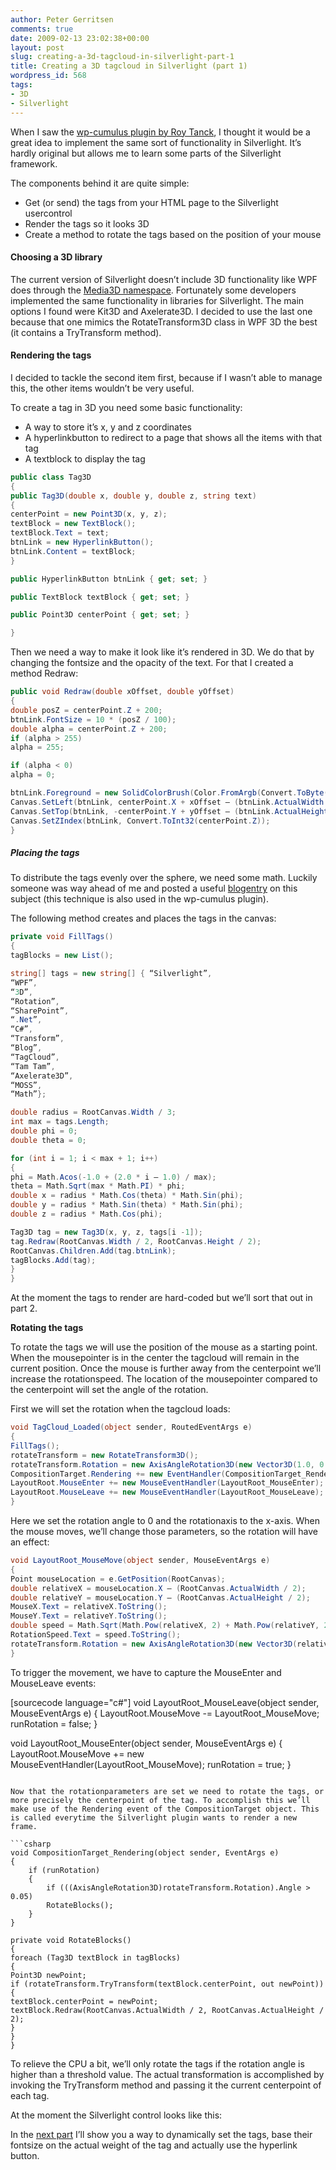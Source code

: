 ```yaml
---
author: Peter Gerritsen
comments: true
date: 2009-02-13 23:02:38+00:00
layout: post
slug: creating-a-3d-tagcloud-in-silverlight-part-1
title: Creating a 3D tagcloud in Silverlight (part 1)
wordpress_id: 568
tags:
- 3D
- Silverlight
---
```


When I saw the [wp-cumulus plugin by Roy Tanck](http://www.roytanck.com/2008/03/15/wp-cumulus-released/), I thought it would be a great idea to implement the same sort of functionality in Silverlight. It’s hardly original but allows me to learn some parts of the Silverlight framework.

The components behind it are quite simple:

  * Get (or send) the tags from your HTML page to the Silverlight usercontrol
  * Render the tags so it looks 3D
  * Create a method to rotate the tags based on the position of your mouse

#### Choosing a 3D library

The current version of Silverlight doesn’t include 3D functionality like WPF does through the [Media3D namespace](http://msdn.microsoft.com/en-us/library/system.windows.media.media3d.aspx). Fortunately some developers implemented the same functionality in libraries for Silverlight. The main options I found were Kit3D and Axelerate3D. I decided to use the last one because that one mimics the RotateTransform3D class in WPF 3D the best (it contains a TryTransform method).

#### Rendering the tags

I decided to tackle the second item first, because if I wasn’t able to manage this, the other items wouldn’t be very useful.

To create a tag in 3D you need some basic functionality:

  * A way to store it’s x, y and z coordinates
  * A hyperlinkbutton to redirect to a page that shows all the items with that tag
  * A textblock to display the tag

```csharp
public class Tag3D
{
public Tag3D(double x, double y, double z, string text)
{
centerPoint = new Point3D(x, y, z);
textBlock = new TextBlock();
textBlock.Text = text;
btnLink = new HyperlinkButton();
btnLink.Content = textBlock;
}

public HyperlinkButton btnLink { get; set; }

public TextBlock textBlock { get; set; }

public Point3D centerPoint { get; set; }

}
```

Then we need a way to make it look like it’s rendered in 3D. We do that by changing the fontsize and the opacity of the text. For that I created a method Redraw:

```csharp
public void Redraw(double xOffset, double yOffset)
{
double posZ = centerPoint.Z + 200;
btnLink.FontSize = 10 * (posZ / 100);
double alpha = centerPoint.Z + 200;
if (alpha > 255)
alpha = 255;

if (alpha < 0)
alpha = 0;

btnLink.Foreground = new SolidColorBrush(Color.FromArgb(Convert.ToByte(alpha), 0, 0, ));
Canvas.SetLeft(btnLink, centerPoint.X + xOffset – (btnLink.ActualWidth / 2));
Canvas.SetTop(btnLink, -centerPoint.Y + yOffset – (btnLink.ActualHeight/ 2));
Canvas.SetZIndex(btnLink, Convert.ToInt32(centerPoint.Z));
}
```

##### Placing the tags


To distribute the tags evenly over the sphere, we need some math. Luckily someone was way ahead of me and posted a useful [blogentry](http://blog.massivecube.com/?p=9.) on this subject (this technique is also used in the wp-cumulus plugin).

The following method creates and places the tags in the canvas:

```csharp
private void FillTags()
{
tagBlocks = new List();

string[] tags = new string[] { “Silverlight”,
“WPF”,
“3D”,
“Rotation”,
“SharePoint”,
“.Net”,
“C#”,
“Transform”,
“Blog”,
“TagCloud”,
“Tam Tam”,
“Axelerate3D”,
“MOSS”,
“Math”};

double radius = RootCanvas.Width / 3;
int max = tags.Length;
double phi = 0;
double theta = 0;

for (int i = 1; i < max + 1; i++)
{
phi = Math.Acos(-1.0 + (2.0 * i – 1.0) / max);
theta = Math.Sqrt(max * Math.PI) * phi;
double x = radius * Math.Cos(theta) * Math.Sin(phi);
double y = radius * Math.Sin(theta) * Math.Sin(phi);
double z = radius * Math.Cos(phi);

Tag3D tag = new Tag3D(x, y, z, tags[i -1]);
tag.Redraw(RootCanvas.Width / 2, RootCanvas.Height / 2);
RootCanvas.Children.Add(tag.btnLink);
tagBlocks.Add(tag);
}
}
```

At the moment the tags to render are hard-coded but we’ll sort that out in part 2.

**Rotating the tags**

To rotate the tags we will use the position of the mouse as a starting point. When the mousepointer is in the center the tagcloud will remain in the current position. Once the mouse is further away from the centerpoint we’ll increase the rotationspeed. The location of the mousepointer compared to the centerpoint will set the angle of the rotation.

First we will set the rotation when the tagcloud loads:

```csharp
void TagCloud_Loaded(object sender, RoutedEventArgs e)
{
FillTags();
rotateTransform = new RotateTransform3D();
rotateTransform.Rotation = new AxisAngleRotation3D(new Vector3D(1.0, 0.0, 0.0), 0);
CompositionTarget.Rendering += new EventHandler(CompositionTarget_Rendering);
LayoutRoot.MouseEnter += new MouseEventHandler(LayoutRoot_MouseEnter);
LayoutRoot.MouseLeave += new MouseEventHandler(LayoutRoot_MouseLeave);
}
```

Here we set the rotation angle to 0 and the rotationaxis to the x-axis. When the mouse moves, we’ll change those parameters, so the rotation will have an effect:

```csharp
void LayoutRoot_MouseMove(object sender, MouseEventArgs e)
{
Point mouseLocation = e.GetPosition(RootCanvas);
double relativeX = mouseLocation.X – (RootCanvas.ActualWidth / 2);
double relativeY = mouseLocation.Y – (RootCanvas.ActualHeight / 2);
MouseX.Text = relativeX.ToString();
MouseY.Text = relativeY.ToString();
double speed = Math.Sqrt(Math.Pow(relativeX, 2) + Math.Pow(relativeY, 2)) / 170;
RotationSpeed.Text = speed.ToString();
rotateTransform.Rotation = new AxisAngleRotation3D(new Vector3D(relativeY, relativeX, 0), speed);
}
```

To trigger the movement, we have to capture the MouseEnter and MouseLeave events:

[sourcecode language="c#"]
void LayoutRoot_MouseLeave(object sender, MouseEventArgs e)
{
     LayoutRoot.MouseMove -= LayoutRoot_MouseMove;
     runRotation = false;
}

void LayoutRoot_MouseEnter(object sender, MouseEventArgs e)
{
     LayoutRoot.MouseMove += new MouseEventHandler(LayoutRoot_MouseMove);
     runRotation = true;
}
```

Now that the rotationparameters are set we need to rotate the tags, or more precisely the centerpoint of the tag. To accomplish this we’ll make use of the Rendering event of the CompositionTarget object. This is called everytime the Silverlight plugin wants to render a new frame.

```csharp
void CompositionTarget_Rendering(object sender, EventArgs e)
{
    if (runRotation)
    {
        if (((AxisAngleRotation3D)rotateTransform.Rotation).Angle > 0.05)
        RotateBlocks();
    }
}

private void RotateBlocks()
{
foreach (Tag3D textBlock in tagBlocks)
{
Point3D newPoint;
if (rotateTransform.TryTransform(textBlock.centerPoint, out newPoint))
{
textBlock.centerPoint = newPoint;
textBlock.Redraw(RootCanvas.ActualWidth / 2, RootCanvas.ActualHeight / 2);
}
}
}
```

To relieve the CPU a bit, we’ll only rotate the tags if the rotation angle is higher than a threshold value. The actual transformation is accomplished by invoking the TryTransform method and passing it the current centerpoint of each tag.

At the moment the Silverlight control looks like this:













In the [next part](http://blog.petergerritsen.nl/2009/02/19/creating-a-3d-tagcloud-in-silverlight-part-2/) I’ll show you a way to dynamically set the tags, base their fontsize on the actual weight of the tag and actually use the hyperlink button.
